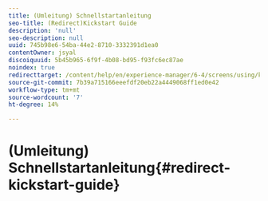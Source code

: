 ```yaml
---
title: (Umleitung) Schnellstartanleitung
seo-title: (Redirect)Kickstart Guide
description: 'null'
seo-description: null
uuid: 745b98e6-54ba-44e2-8710-3332391d1ea0
contentOwner: jsyal
discoiquuid: 5b45b965-6f9f-4b08-bd95-f93fc6ec87ae
noindex: true
redirecttarget: /content/help/en/experience-manager/6-4/screens/using/kickstart-for-aem-screens
source-git-commit: 7b39a715166eeefdf20eb22a4449068ff1ed0e42
workflow-type: tm+mt
source-wordcount: '7'
ht-degree: 14%

---
```



# (Umleitung) Schnellstartanleitung{#redirect-kickstart-guide}

